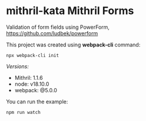 # mithril-kata Mithril Forms

Validation of form fields using PowerForm, https://github.com/ludbek/powerform


This project was created using **webpack-cli** command:

```
npx webpack-cli init
```

*Versions:*
- Mithril: 1.1.6
- node: v18.10.0
- webpack: @5.0.0

You can run the example:

```
npm run watch
```
